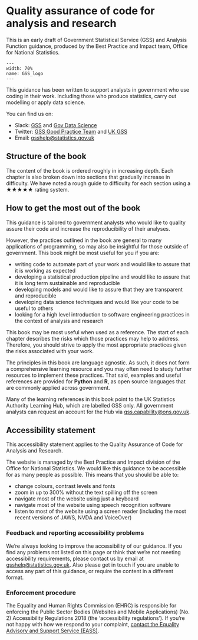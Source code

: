 
# Quality assurance of code for analysis and research

This is an early draft of Government Statistical Service (GSS) and Analysis Function guidance, produced by the Best Practice and Impact team, Office for National Statistics.

```{figure} ./_static/GSS_logo.jpg
---
width: 70%
name: GSS_logo
---
```

This guidance has been written to support analysts in government who use coding in their work.
Including those who produce statistics, carry out modelling or apply data science.

You can find us on:
- Slack: [GSS](https://gov-stats-service.slack.com) and [Gov Data Science](https://govdatascience.slack.com)
- Twitter: [GSS Good Practice Team](https://twitter.com/gssgoodpractice) and [UK GSS](https://twitter.com/ukgss)
- Email: [gsshelp@statistics.gov.uk](mailto:gsshelp@statistics.gov.uk)


## Structure of the book

The content of the book is ordered roughly in increasing depth. Each chapter is also broken down into sections that gradually increase in difficulty. 
We have noted a rough guide to difficulty for each section using a ★★★★★ rating system.


## How to get the most out of the book

This guidance is tailored to government analysts who would like to quality assure their code and increase the reproducibility of their analyses.

However, the practices outlined in the book are general to many applications of programming, so may also be insightful for those outside of government.
This book might be most useful for you if you are:

- writing code to automate part of your work and would like to assure that it is working as expected
- developing a statistical production pipeline and would like to assure that it is long term sustainable and reproducible
- developing models and would like to assure that they are transparent and reproducible
- developing data science techniques and would like your code to be useful to others
- looking for a high level introduction to software engineering practices in the context of analysis and research

This book may be most useful when used as a reference. The start of each chapter describes the risks which those practices may help to address.
Therefore, you should strive to apply the most appropriate practices given the risks associated with your work.

The principles in this book are language agnostic.  As such, it does not form a comprehensive learning resource and you may often need to study further resources to implement these practices.
That said, examples and useful references are provided for **Python** and **R**, as open source languages that are commonly applied across government.

Many of the learning references in this book point to the UK Statistics Authority Learning Hub, which are labelled GSS only.
All government analysts can request an account for the Hub via [gss.capability@ons.gov.uk](mailto:gss.capability@ons.gov.uk).


## Accessibility statement

This accessibility statement applies to the Quality Assurance of Code for Analysis and Research.

The website is managed by the Best Practice and Impact division of the Office for National Statistics.
We would like this guidance to be accessible for as many people as possible.
This means that you should be able to:
* change colours, contrast levels and fonts
* zoom in up to 300% without the text spilling off the screen
* navigate most of the website using just a keyboard
* navigate most of the website using speech recognition software
* listen to most of the website using a screen reader (including the most recent versions of JAWS, NVDA and VoiceOver)


### Feedback and reporting accessibility problems

We’re always looking to improve the accessibility of our guidance.
If you find any problems not listed on this page or think that we’re not meeting accessibility requirements, please contact us by email at [gsshelp@statistics.gov.uk](mailto:gsshelp@statistics.gov.uk).
Also please get in touch if you are unable to access any part of this guidance, or require the content in a different format.


### Enforcement procedure

The Equality and Human Rights Commission (EHRC) is responsible for enforcing the Public Sector Bodies (Websites and Mobile Applications) (No. 2) Accessibility Regulations 2018 (the ‘accessibility regulations’). If you’re not happy with how we respond to your complaint, [contact the Equality Advisory and Support Service (EASS)](https://www.equalityadvisoryservice.com/).
